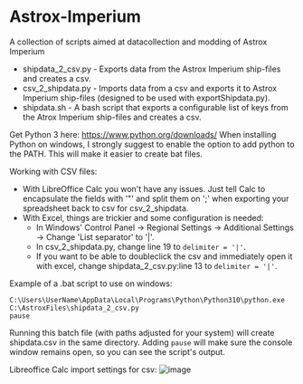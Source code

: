 # Astrox-Imperium
A collection of scripts aimed at datacollection and modding of Astrox Imperium

- shipdata_2_csv.py - Exports data from the Astrox Imperium ship-files and creates a csv.
- csv_2_shipdata.py - Imports data from a csv and exports it to Astrox Imperium ship-files (designed to be used with exportShipdata.py).
- shipdata.sh - A bash script that exports a configurable list of keys from the Atrox Imperium ship-files and creates a csv.

Get Python 3 here: https://www.python.org/downloads/
When installing Python on windows, I strongly suggest to enable the option to add python to the PATH.  This will make it easier to create bat files.

Working with CSV files:
- With LibreOffice Calc you won't have any issues. Just tell Calc to encapsulate the fields with '"' and split them on ';' when exporting your spreadsheet back to csv for csv_2_shipdata.
- With Excel, things are trickier and some configuration is needed:
  - In Windows' Control Panel -> Regional Settings -> Additional Settings -> Change 'List separator' to '|'.
  - In csv_2_shipdata.py, change line 19 to `delimiter = '|'`.
  - If you want to be able to doubleclick the csv and immediately open it with excel, change shipdata_2_csv.py:line 13 to `delimiter = '|'`.

Example of a .bat script to use on windows:
```batch
C:\Users\UserName\AppData\Local\Programs\Python\Python310\python.exe C:\AstroxFiles\shipdata_2_csv.py
pause
```
Running this batch file (with paths adjusted for your system) will create shipdata.csv in the same directory.
Adding `pause` will make sure the console window remains open, so you can see the script's output.


Libreoffice Calc import settings for csv:
![image](https://user-images.githubusercontent.com/918422/151455249-13715516-f0aa-41f6-9eda-ad9e3a8818f0.png)
